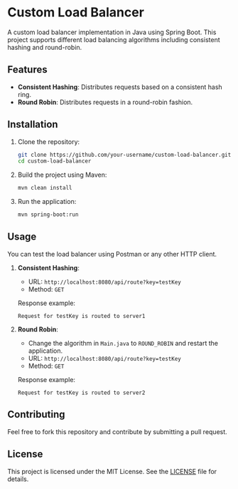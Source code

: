 # Custom Load Balancer

A custom load balancer implementation in Java using Spring Boot. This project supports different load balancing algorithms including consistent hashing and round-robin.

## Features

- **Consistent Hashing**: Distributes requests based on a consistent hash ring.
- **Round Robin**: Distributes requests in a round-robin fashion.

## Installation

1. Clone the repository:
    ```bash
    git clone https://github.com/your-username/custom-load-balancer.git
    cd custom-load-balancer
    ```

2. Build the project using Maven:
    ```bash
    mvn clean install
    ```

3. Run the application:
    ```bash
    mvn spring-boot:run
    ```

## Usage

You can test the load balancer using Postman or any other HTTP client.

1. **Consistent Hashing**:
    - URL: `http://localhost:8080/api/route?key=testKey`
    - Method: `GET`

   Response example:
    ```
    Request for testKey is routed to server1
    ```

2. **Round Robin**:
    - Change the algorithm in `Main.java` to `ROUND_ROBIN` and restart the application.
    - URL: `http://localhost:8080/api/route?key=testKey`
    - Method: `GET`

   Response example:
    ```
    Request for testKey is routed to server2
    ```

## Contributing

Feel free to fork this repository and contribute by submitting a pull request.

## License

This project is licensed under the MIT License. See the [LICENSE](LICENSE) file for details.